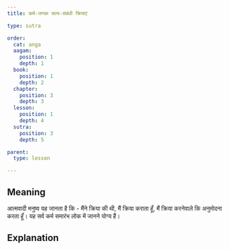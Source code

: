 ```yaml
---
title: कर्म-जनक सत्य-संबंधी क्रियाएं

type: sutra

order:
  cat: anga
  aagam: 
    position: 1
    depth: 1
  book: 
    position: 1
    depth: 2
  chapter: 
    position: 3
    depth: 3
  lesson: 
    position: 1
    depth: 4
  sutra: 
    position: 3
    depth: 5

parent:
  type: lesson

---
```


## Meaning
आत्मवादी मनुष्य यह जानता है कि - मैंने क्रिया की थी, मैं क्रिया कराता हूँ, मैं क्रिया करनेवाले कि अनुमोदना करता हूँ। यह सर्व कर्म समारंभ लोक में जानने योग्य हैं। 

## Explanation